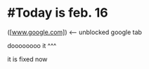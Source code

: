 # #Today is feb. 16

([www.google.com]) <-- unblocked google tab

doooooooo it ^^^

it is fixed now




































































































































